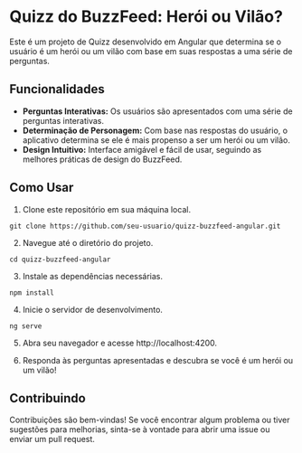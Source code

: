 # Quizz do BuzzFeed: Herói ou Vilão?

Este é um projeto de Quizz desenvolvido em Angular que determina se o usuário é um herói ou um vilão com base em suas respostas a uma série de perguntas.

## Funcionalidades

- **Perguntas Interativas:** Os usuários são apresentados com uma série de perguntas interativas.
- **Determinação de Personagem:** Com base nas respostas do usuário, o aplicativo determina se ele é mais propenso a ser um herói ou um vilão.
- **Design Intuitivo:** Interface amigável e fácil de usar, seguindo as melhores práticas de design do BuzzFeed.

## Como Usar

1. Clone este repositório em sua máquina local.

```
git clone https://github.com/seu-usuario/quizz-buzzfeed-angular.git
```

2. Navegue até o diretório do projeto.

```
cd quizz-buzzfeed-angular
```

3. Instale as dependências necessárias.

```
npm install
```

4. Inicie o servidor de desenvolvimento.

```
ng serve
```

5. Abra seu navegador e acesse http://localhost:4200.

6. Responda às perguntas apresentadas e descubra se você é um herói ou um vilão!

## Contribuindo

Contribuições são bem-vindas! Se você encontrar algum problema ou tiver sugestões para melhorias, sinta-se à vontade para abrir uma issue ou enviar um pull request.
